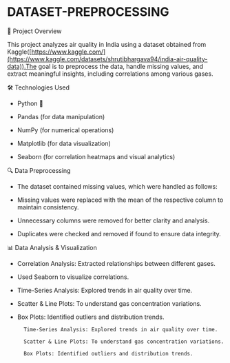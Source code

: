 # DATASET-PREPROCESSING
📖 Project Overview

This project analyzes air quality in India using a dataset obtained from Kaggle([https://www.kaggle.com/](https://www.kaggle.com/datasets/shrutibhargava94/india-air-quality-data)).The goal is to preprocess the data, handle missing values, and extract meaningful insights, including correlations among            various gases.

🛠️ Technologies Used

- Python 🐍

- Pandas (for data manipulation)
        
- NumPy (for numerical operations)
        
- Matplotlib (for data visualization)
        
- Seaborn (for correlation heatmaps and visual analytics)

🔍 Data Preprocessing

- The dataset contained missing values, which were handled as follows:
        
- Missing values were replaced with the mean of the respective column to maintain consistency.
        
- Unnecessary columns were removed for better clarity and analysis.
        
- Duplicates were checked and removed if found to ensure data integrity.

📊 Data Analysis & Visualization

- Correlation Analysis: Extracted relationships between different gases.
        
- Used Seaborn to visualize correlations.
        
- Time-Series Analysis: Explored trends in air quality over time.

- Scatter & Line Plots: To understand gas concentration variations.
        
- Box Plots: Identified outliers and distribution trends.
        
        Time-Series Analysis: Explored trends in air quality over time.
        
        Scatter & Line Plots: To understand gas concentration variations.
        
        Box Plots: Identified outliers and distribution trends.
